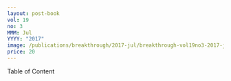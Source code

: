```yaml
---
layout: post-book
vol: 19
no: 3
MMM: Jul
YYYY: "2017"
image: /publications/breakthrough/2017-jul/breakthrough-vol19no3-2017-july.jpg
price: 20
---
```

Table of Content